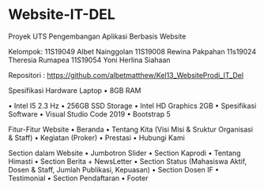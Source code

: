 # Website-IT-DEL

Proyek UTS Pengembangan Aplikasi Berbasis Website

Kelompok: 
11S19049 Albet Nainggolan 
11S19008 Rewina Pakpahan 
11s19024 Theresia Rumapea 
11S19054 Yoni Herlina Siahaan

Repositori : https://github.com/albetmatthew/Kel13_WebsiteProdi_IT_Del

Spesifikasi Hardware Laptop
• 8GB RAM

• Intel I5 2.3 Hz
• 256GB SSD Storage
• Intel HD Graphics 2GB
• Spesifikasi Software
• Visual Studio Code 2019
• Bootstrap 5

Fitur-Fitur Website
• Beranda 
• Tentang Kita (Visi Misi & Sruktur Organisasi & Staff) 
• Kegiatan (Proker) 
• Prestasi 
• Hubungi Kami

Section dalam Website
• Jumbotron Slider
• Section Kaprodi
• Tentang Himasti
• Section Berita + NewsLetter
• Section Status (Mahasiswa Aktif, Dosen & Staff, Jumlah Publikasi, Kepuasan)
• Section Dosen IF
• Testimonial
• Section Pendaftaran
• Footer
